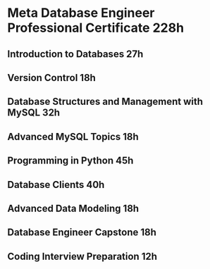 # Meta Database Engineer Professional Certificate 228h


## Introduction to Databases 27h

## Version Control 18h


## Database Structures and Management with MySQL 32h


## Advanced MySQL Topics 18h

## Programming in Python 45h


## Database Clients 40h

## Advanced Data Modeling 18h

## Database Engineer Capstone 18h

## Coding Interview Preparation 12h
